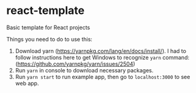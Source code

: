 # react-template
Basic template for React projects

Things you need to do to use this:

1. Download yarn (https://yarnpkg.com/lang/en/docs/install/). I had to follow instructions here to get Windows to recognize `yarn` command: (https://github.com/yarnpkg/yarn/issues/2504)
2. Run `yarn` in console to download necessary packages.
3. Run `yarn start` to run example app, then go to `localhost:3000` to see web app.